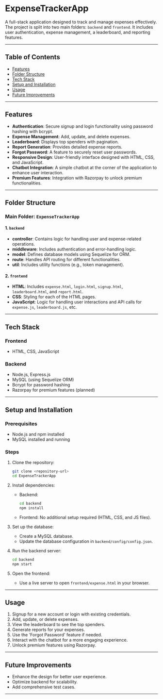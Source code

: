 # ExpenseTrackerApp

A full-stack application designed to track and manage expenses effectively. The project is split into two main folders: `backend` and `frontend`. It includes user authentication, expense management, a leaderboard, and reporting features.

---

## Table of Contents
- [Features](#features)
- [Folder Structure](#folder-structure)
- [Tech Stack](#tech-stack)
- [Setup and Installation](#setup-and-installation)
- [Usage](#usage)
- [Future Improvements](#future-improvements)

---

## Features
- **Authentication**: Secure signup and login functionality using password hashing with bcrypt.
- **Expense Management**: Add, update, and delete expenses.
- **Leaderboard**: Displays top spenders with pagination.
- **Report Generation**: Provides detailed expense reports.
- **Forgot Password**: A feature to securely reset user passwords.
- **Responsive Design**: User-friendly interface designed with HTML, CSS, and JavaScript.
- **Chatbot Integration**: A simple chatbot at the corner of the application to enhance user interaction.
- **Premium Features**: Integration with Razorpay to unlock premium functionalities.

---

## Folder Structure

### Main Folder: `ExpenseTrackerApp`

#### 1. `backend`
- **controller**: Contains logic for handling user and expense-related operations.
- **middleware**: Includes authentication and error-handling logic.
- **model**: Defines database models using Sequelize for ORM.
- **route**: Handles API routing for different functionalities.
- **util**: Includes utility functions (e.g., token management).

#### 2. `frontend`
- **HTML**: Includes `expense.html`, `login.html`, `signup.html`, `leaderboard.html`, and `report.html`.
- **CSS**: Styling for each of the HTML pages.
- **JavaScript**: Logic for handling user interactions and API calls for `expense.js`, `leaderboard.js`, etc.

---

## Tech Stack
### Frontend
- HTML, CSS, JavaScript

### Backend
- Node.js, Express.js
- MySQL (using Sequelize ORM)
- Bcrypt for password hashing
- Razorpay for premium features (planned)

---

## Setup and Installation

### Prerequisites
- Node.js and npm installed
- MySQL installed and running

### Steps
1. Clone the repository:
   ```bash
   git clone <repository-url>
   cd ExpenseTrackerApp
   ```

2. Install dependencies:
   - Backend:
     ```bash
     cd backend
     npm install
     ```
   - Frontend:
     No additional setup required (HTML, CSS, and JS files).

3. Set up the database:
   - Create a MySQL database.
   - Update the database configuration in `backend/config/config.json`.

4. Run the backend server:
   ```bash
   cd backend
   npm start
   ```

5. Open the frontend:
   - Use a live server to open `frontend/expense.html` in your browser.

---

## Usage
1. Signup for a new account or login with existing credentials.
2. Add, update, or delete expenses.
3. View the leaderboard to see the top spenders.
4. Generate reports for your expenses.
5. Use the 'Forgot Password' feature if needed.
6. Interact with the chatbot for a more engaging experience.
7. Unlock premium features using Razorpay.

---

## Future Improvements

- Enhance the design for better user experience.
- Optimize backend for scalability.
- Add comprehensive test cases.

---
